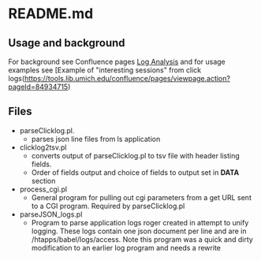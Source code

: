 # README.md

## Usage and background

For background see Confluence pages [Log Analysis](https://tools.lib.umich.edu/confluence/display/HAT/Log+Analysis)  and for usage examples see [Example of "interesting sessions" from click logs(https://tools.lib.umich.edu/confluence/pages/viewpage.action?pageId=84934715)


## Files
* parseClicklog.pl. 
  * parses json line files from ls application
* clicklog2tsv.pl
  * converts output of parseClicklog.pl to tsv file with header listing fields.  
  * Order of fields output and choice of fields to output set in __DATA__ section
* process_cgi.pl
  * General program for pulling out cgi parameters from a get URL sent to a CGI program.  Required by parseClicklog.pl
* parseJSON_logs.pl
  *  Program to parse application logs roger created in attempt to unify logging.  These logs contain one json document per line and are in /htapps/babel/logs/access.  Note this program was a quick and dirty modification to  an earlier log program and needs a rewrite

#
